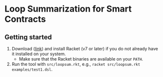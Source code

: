 # Loop Summarization for Smart Contracts

## Getting started

1. Download ([link](https://racket-lang.org/download/)) and install Racket (v7
   or later) if you do not already have it installed on your system.
   - Make sure that the Racket binaries are available on your `PATH`.
2. Run the tool with `src/loopsum.rkt`, e.g.,
   `racket src/loopsum.rkt examples/test1.dsl`.